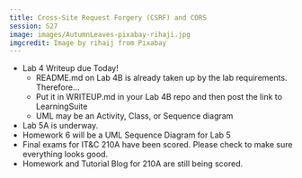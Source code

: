 ```yaml
---
title: Cross-Site Request Forgery (CSRF) and CORS
session: S27
image: images/AutumnLeaves-pixabay-rihaji.jpg
imgcredit: Image by rihaij from Pixabay
---
```


* Lab 4 Writeup due Today!
  * README.md on Lab 4B is already taken up by the lab requirements. Therefore...
  * Put it in WRITEUP.md in your Lab 4B repo and then post the link to LearningSuite
  * UML may be an Activity, Class, or Sequence diagram
* Lab 5A is underway.
* Homework 6 will be a UML Sequence Diagram for Lab 5
* Final exams for IT&C 210A have been scored. Please check to make sure everything looks good.
* Homework and Tutorial Blog for 210A are still being scored.